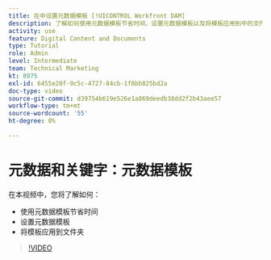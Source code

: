 ```yaml
---
title: 在中设置元数据模板 [!UICONTROL Workfront DAM]
description: 了解如何使用元数据模板节省时间、设置元数据模板以及将模板应用到中的文件夹 [!UICONTROL Workfront DAM].
activity: use
feature: Digital Content and Documents
type: Tutorial
role: Admin
level: Intermediate
team: Technical Marketing
kt: 8975
exl-id: 6455e20f-9c5c-4727-84cb-1f8bb825bd2a
doc-type: video
source-git-commit: d39754b619e526e1a869deedb38dd2f2b43aee57
workflow-type: tm+mt
source-wordcount: '55'
ht-degree: 0%

---
```


# 元数据和关键字：元数据模板

在本视频中，您将了解如何：

* 使用元数据模板节省时间
* 设置元数据模板
* 将模板应用到文件夹

>[!VIDEO](https://video.tv.adobe.com/v/335238/?quality=12)
